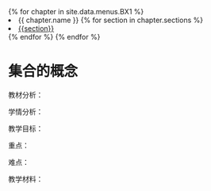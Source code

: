 <div id="sec_nav">
{% for chapter in site.data.menus.BX1 %}
    <li>
        {{ chapter.name }}
        {% for section in chapter.sections %}
        <li>
        <a href=“/{{section}}.md">{{section}}</a>
        </li>
        {% endfor %}
    </li>
{% endfor %}
</div>

<div id="sec">
<h1>集合的概念</h1>

教材分析：

学情分析：

教学目标：

重点：

难点：

教学材料：

</div>